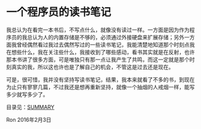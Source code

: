 # 一个程序员的读书笔记

我总认为在看完一本书后，不写点什么，就像没有读过一样。一方面是因为作为程序员的我总认为人的内置存储是不够的，必须通过外接硬盘来扩展存储；另外一方面我曾经偶然看过我过去偶然写过的一些读书笔记，我能清楚地知道那个时刻点我在想些什么，我在关注些什么，我接收到了哪些感动，看书其实就是在反射，也许那本书讲了很多方面，可是唯独只有那一点让我产生了共鸣，而这一定就是那个时刻真实的我，所以这也许也是了解自己的机会，不管这是过去还是现在。

可是，很可惜，我并没有坚持写读书笔记，结果，我本来就看了不多的书，到现在为止只有寥寥几篇，不过我还是想再重新坚持，就像一个抽烟的人戒烟一样，能写多少就写多少了。

目录见：[SUMMARY](SUMMARY.md)

Ron
2016年2月3日
